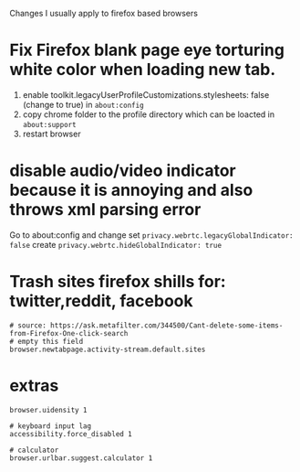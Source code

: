 Changes I usually apply to firefox based browsers

# Fix Firefox blank page eye torturing white color when loading new tab.
1. enable toolkit.legacyUserProfileCustomizations.stylesheets: false (change to true) in `about:config`
2. copy chrome folder to the profile directory which can be loacted in `about:support`
3. restart browser

# disable audio/video indicator because it is annoying and also throws xml parsing error
Go to about:config and change 
set `privacy.webrtc.legacyGlobalIndicator: false`
create `privacy.webrtc.hideGlobalIndicator: true`


# Trash sites firefox shills for: twitter,reddit, facebook
```
# source: https://ask.metafilter.com/344500/Cant-delete-some-items-from-Firefox-One-click-search
# empty this field
browser.newtabpage.activity-stream.default.sites
```

# extras
```
browser.uidensity 1

# keyboard input lag
accessibility.force_disabled 1

# calculator
browser.urlbar.suggest.calculator 1
```
